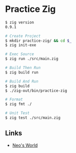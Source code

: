# Practice Zig

```bash
$ zig version
0.9.1

# Create Project
$ mkdir practice-zig/ && cd $_
$ zig init-exe

# Exec Source
$ zig run ./src/main.zig

# Build Then Run
$ zig build run

# Build And Run
$ zig build
$ ./zig-out/bin/practice-zig

# Format
$ zig fmt ./

# Unit Test
$ zig test ./src/main.zig
```


## Links

- [Neo's World](https://neos21.net/)
